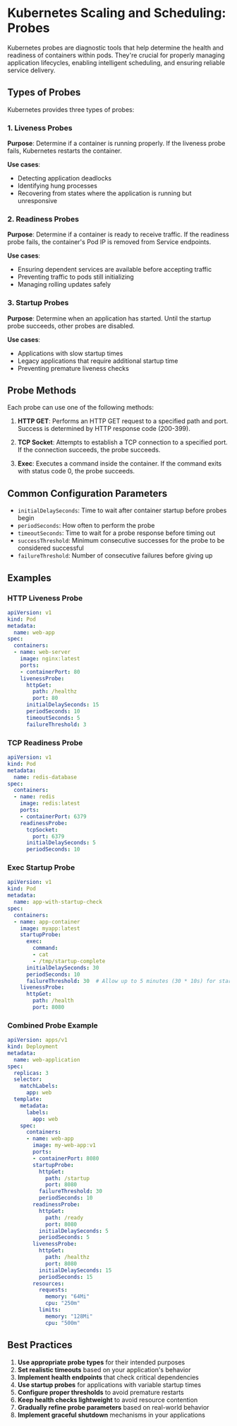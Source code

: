 # Kubernetes Scaling and Scheduling: Probes

Kubernetes probes are diagnostic tools that help determine the health and readiness of containers within pods. They're crucial for properly managing application lifecycles, enabling intelligent scheduling, and ensuring reliable service delivery.

## Types of Probes

Kubernetes provides three types of probes:

### 1. Liveness Probes

**Purpose**: Determine if a container is running properly. If the liveness probe fails, Kubernetes restarts the container.

**Use cases**:
- Detecting application deadlocks
- Identifying hung processes
- Recovering from states where the application is running but unresponsive

### 2. Readiness Probes

**Purpose**: Determine if a container is ready to receive traffic. If the readiness probe fails, the container's Pod IP is removed from Service endpoints.

**Use cases**:
- Ensuring dependent services are available before accepting traffic
- Preventing traffic to pods still initializing
- Managing rolling updates safely

### 3. Startup Probes

**Purpose**: Determine when an application has started. Until the startup probe succeeds, other probes are disabled.

**Use cases**:
- Applications with slow startup times
- Legacy applications that require additional startup time
- Preventing premature liveness checks

## Probe Methods

Each probe can use one of the following methods:

1. **HTTP GET**: Performs an HTTP GET request to a specified path and port. Success is determined by HTTP response code (200-399).

2. **TCP Socket**: Attempts to establish a TCP connection to a specified port. If the connection succeeds, the probe succeeds.

3. **Exec**: Executes a command inside the container. If the command exits with status code 0, the probe succeeds.

## Common Configuration Parameters

- `initialDelaySeconds`: Time to wait after container startup before probes begin
- `periodSeconds`: How often to perform the probe
- `timeoutSeconds`: Time to wait for a probe response before timing out
- `successThreshold`: Minimum consecutive successes for the probe to be considered successful
- `failureThreshold`: Number of consecutive failures before giving up

## Examples

### HTTP Liveness Probe

```yaml
apiVersion: v1
kind: Pod
metadata:
  name: web-app
spec:
  containers:
  - name: web-server
    image: nginx:latest
    ports:
    - containerPort: 80
    livenessProbe:
      httpGet:
        path: /healthz
        port: 80
      initialDelaySeconds: 15
      periodSeconds: 10
      timeoutSeconds: 5
      failureThreshold: 3
```

### TCP Readiness Probe

```yaml
apiVersion: v1
kind: Pod
metadata:
  name: redis-database
spec:
  containers:
  - name: redis
    image: redis:latest
    ports:
    - containerPort: 6379
    readinessProbe:
      tcpSocket:
        port: 6379
      initialDelaySeconds: 5
      periodSeconds: 10
```

### Exec Startup Probe

```yaml
apiVersion: v1
kind: Pod
metadata:
  name: app-with-startup-check
spec:
  containers:
  - name: app-container
    image: myapp:latest
    startupProbe:
      exec:
        command:
        - cat
        - /tmp/startup-complete
      initialDelaySeconds: 30
      periodSeconds: 10
      failureThreshold: 30  # Allow up to 5 minutes (30 * 10s) for startup
    livenessProbe:
      httpGet:
        path: /health
        port: 8080
```

### Combined Probe Example

```yaml
apiVersion: apps/v1
kind: Deployment
metadata:
  name: web-application
spec:
  replicas: 3
  selector:
    matchLabels:
      app: web
  template:
    metadata:
      labels:
        app: web
    spec:
      containers:
      - name: web-app
        image: my-web-app:v1
        ports:
        - containerPort: 8080
        startupProbe:
          httpGet:
            path: /startup
            port: 8080
          failureThreshold: 30
          periodSeconds: 10
        readinessProbe:
          httpGet:
            path: /ready
            port: 8080
          initialDelaySeconds: 5
          periodSeconds: 5
        livenessProbe:
          httpGet:
            path: /healthz
            port: 8080
          initialDelaySeconds: 15
          periodSeconds: 15
        resources:
          requests:
            memory: "64Mi"
            cpu: "250m"
          limits:
            memory: "128Mi"
            cpu: "500m"
```

## Best Practices

1. **Use appropriate probe types** for their intended purposes
2. **Set realistic timeouts** based on your application's behavior
3. **Implement health endpoints** that check critical dependencies
4. **Use startup probes** for applications with variable startup times
5. **Configure proper thresholds** to avoid premature restarts
6. **Keep health checks lightweight** to avoid resource contention
7. **Gradually refine probe parameters** based on real-world behavior
8. **Implement graceful shutdown** mechanisms in your applications
